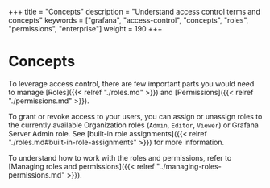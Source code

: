 +++
title = "Concepts"
description = "Understand access control terms and concepts"
keywords = ["grafana", "access-control", "concepts", "roles", "permissions", "enterprise"]
weight = 190
+++

# Concepts

To leverage access control, there are few important parts you would need to manage [Roles]({{< relref "./roles.md" >}}) and [Permissions]({{< relref "./permissions.md" >}}).

To grant or revoke access to your users, you can assign or unassign roles to the currently available Organization roles (`Admin`, `Editor`, `Viewer`) or Grafana Server Admin role.
See [built-in role assignments]({{< relref "./roles.md#built-in-role-assignments" >}}) for more information.

To understand how to work with the roles and permissions, refer to [Managing roles and permissions]({{< relref "../managing-roles-permissions.md" >}}).
